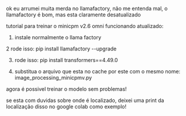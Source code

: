 ok eu arrumei muita merda no llamafactory, não me entenda mal, o llamafactory é bom, mas esta claramente desatualizado

tutorial para treinar o minicpm v2.6 omni funcionando atualizado:

1. instale normalmente o llama factory

2 rode isso: pip install llamafactory --upgrade

3. rode isso: pip install transformers==4.49.0

4. substitua o arquivo que esta no cache por este com o mesmo nome: image_processing_minicpmv.py

agora é possivel treinar o modelo sem problemas!

se esta com duvidas sobre onde é localizado, deixei uma print da localização disso no google colab como exemplo!
